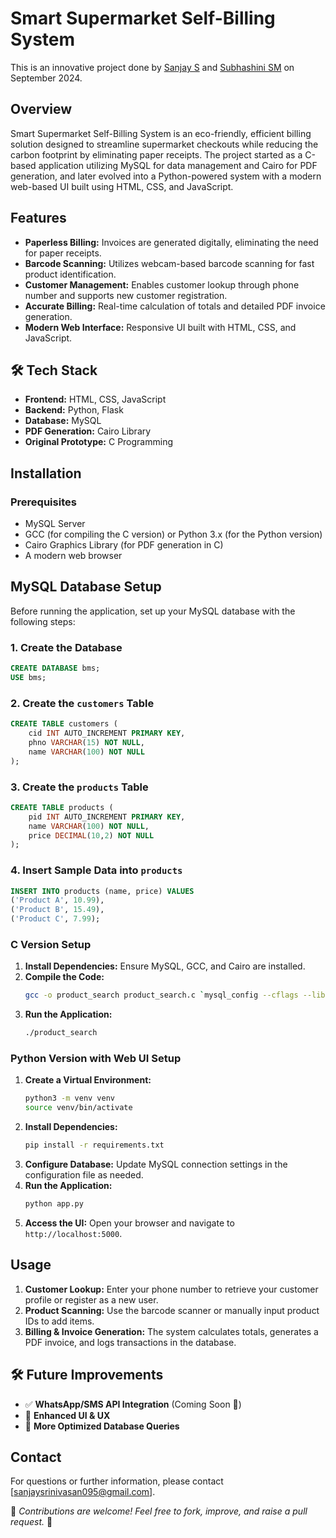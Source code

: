 # Smart Supermarket Self-Billing System

This is an innovative project done by [Sanjay S](https://github.com/sanjayssrini) and [Subhashini SM](https://github.com/subhashini-s-m) on September 2024.

## Overview
Smart Supermarket Self-Billing System is an eco-friendly, efficient billing solution designed to streamline supermarket checkouts while reducing the carbon footprint by eliminating paper receipts. The project started as a C-based application utilizing MySQL for data management and Cairo for PDF generation, and later evolved into a Python-powered system with a modern web-based UI built using HTML, CSS, and JavaScript.

## Features
- **Paperless Billing:** Invoices are generated digitally, eliminating the need for paper receipts.
- **Barcode Scanning:** Utilizes webcam-based barcode scanning for fast product identification.
- **Customer Management:** Enables customer lookup through phone number and supports new customer registration.
- **Accurate Billing:** Real-time calculation of totals and detailed PDF invoice generation.
- **Modern Web Interface:** Responsive UI built with HTML, CSS, and JavaScript.

## 🛠️ Tech Stack
- **Frontend:** HTML, CSS, JavaScript
- **Backend:** Python, Flask
- **Database:** MySQL
- **PDF Generation:** Cairo Library
- **Original Prototype:** C Programming


## Installation

### Prerequisites
- MySQL Server
- GCC (for compiling the C version) or Python 3.x (for the Python version)
- Cairo Graphics Library (for PDF generation in C)
- A modern web browser

## MySQL Database Setup
Before running the application, set up your MySQL database with the following steps:

### 1. Create the Database
```sql
CREATE DATABASE bms;
USE bms;
```

### 2. Create the `customers` Table
```sql
CREATE TABLE customers (
    cid INT AUTO_INCREMENT PRIMARY KEY,
    phno VARCHAR(15) NOT NULL,
    name VARCHAR(100) NOT NULL
);
```

### 3. Create the `products` Table
```sql
CREATE TABLE products (
    pid INT AUTO_INCREMENT PRIMARY KEY,
    name VARCHAR(100) NOT NULL,
    price DECIMAL(10,2) NOT NULL
);
```

### 4. Insert Sample Data into `products`
```sql
INSERT INTO products (name, price) VALUES
('Product A', 10.99),
('Product B', 15.49),
('Product C', 7.99);
```

### C Version Setup
1. **Install Dependencies:** Ensure MySQL, GCC, and Cairo are installed.
2. **Compile the Code:**
   ```bash
   gcc -o product_search product_search.c `mysql_config --cflags --libs` -I/usr/include/cairo -lcairo
   ```
3. **Run the Application:**
   ```bash
   ./product_search
   ```

### Python Version with Web UI Setup
1. **Create a Virtual Environment:**
   ```bash
   python3 -m venv venv
   source venv/bin/activate
   ```
2. **Install Dependencies:**
   ```bash
   pip install -r requirements.txt
   ```
3. **Configure Database:** Update MySQL connection settings in the configuration file as needed.
4. **Run the Application:**
   ```bash
   python app.py
   ```
5. **Access the UI:** Open your browser and navigate to `http://localhost:5000`.

## Usage
1. **Customer Lookup:** Enter your phone number to retrieve your customer profile or register as a new user.
2. **Product Scanning:** Use the barcode scanner or manually input product IDs to add items.
3. **Billing & Invoice Generation:** The system calculates totals, generates a PDF invoice, and logs transactions in the database.

## 🛠️ Future Improvements
- ✅ **WhatsApp/SMS API Integration** (Coming Soon 📲)
- 🔄 **Enhanced UI & UX**
- 💾 **More Optimized Database Queries**


## Contact
For questions or further information, please contact [sanjaysrinivasan095@gmail.com].

📢 *Contributions are welcome! Feel free to fork, improve, and raise a pull request.* 🚀

